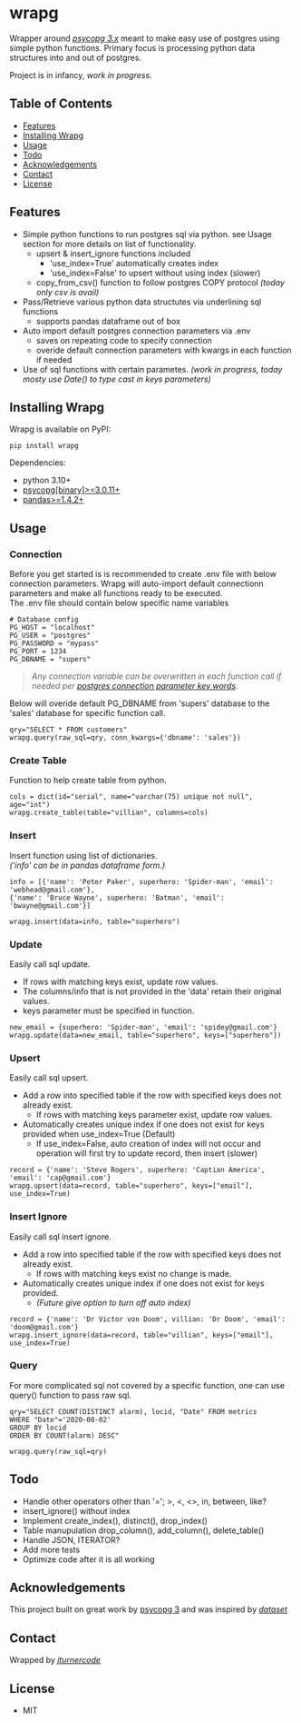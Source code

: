 # wrapg
Wrapper around [_psycopg 3.x_](https://www.psycopg.org/psycopg3/docs/index.html) meant to make easy use of postgres using simple python functions. Primary focus is processing python data structures into and out of postgres.

Project is in infancy, _work in progress_.


## Table of Contents
* [Features](#features)
* [Installing Wrapg](#setup)
* [Usage](#usage)
* [Todo](#todo)
* [Acknowledgements](#acknowledgements)
* [Contact](#contact)
* [License](#license)


## Features
- Simple python functions to run postgres sql via python. see Usage section for more details on list of functionality.
    - upsert & insert_ignore functions included
        - 'use_index=True' automatically creates index
        - 'use_index=False' to upsert without using index (slower)
    - copy_from_csv() function to follow postgres COPY protocol *(today only csv is avail)*
- Pass/Retrieve various python data structutes via underlining sql functions
    - supports pandas dataframe out of box
- Auto import default postgres connection parameters via .env
    - saves on repeating code to specify connection
    - overide default connection parameters with kwargs in each function if needed
- Use of sql functions with certain parametes. *(work in progress, today mosty use Date() to type cast in keys parameters)*


## Installing Wrapg
Wrapg is available on PyPI:
```
pip install wrapg
```

Dependencies:
- python 3.10+
- [psycopg[binary]>=3.0.11+](https://www.psycopg.org/psycopg3/docs/index.html)
- [pandas>=1.4.2+](https://pandas.pydata.org/docs/index.html)


## Usage 

### Connection
Before you get started is is recommended to create .env file with below connection parameters.
Wrapg will auto-import default connectionn parameters and make all functions ready to be executed.  
The .env file should contain below specific name variables
```
# Database config
PG_HOST = "localhost"
PG_USER = "postgres"
PG_PASSWORD = "mypass"
PG_PORT = 1234
PG_DBNAME = "supers"
```

> *Any connection variable can be overwritten in each function call if needed per [postgres connection parameter key words](https://www.postgresql.org/docs/current/libpq-connect.html#LIBPQ-PARAMKEYWORDS).*

Below will overide default PG_DBNAME from 'supers' database to the 'sales' database for specific function call.
```
qry="SELECT * FROM customers" 
wrapg.query(raw_sql=qry, conn_kwargs={'dbname': 'sales'})

```

### Create Table
Function to help create table from python.

```
cols = dict(id="serial", name="varchar(75) unique not null", age="int")
wrapg.create_table(table="villian", columns=cols)
```

### Insert
Insert function using list of dictionaries.  
*('info' can be in pandas dataframe form.)*
```
info = [{'name': 'Peter Paker', superhero: 'Spider-man', 'email': 'webhead@gmail.com'},
{'name': 'Bruce Wayne', superhero: 'Batman', 'email': 'bwayne@gmail.com'}]

wrapg.insert(data=info, table="superhero")
```

### Update
Easily call sql update.  
- If rows with matching keys exist, update row values.
- The columns/info that is not provided in the 'data' retain their original values.
- keys parameter must be specified in function.

```
new_email = {superhero: 'Spider-man', 'email': 'spidey@gmail.com'}
wrapg.update(data=new_email, table="superhero", keys=["superhero"])
```


### Upsert
Easily call sql upsert.  
- Add a row into specified table if the row with specified keys does not already exist. 
    - If rows with matching keys parameter exist, update row values.
- Automatically creates unique index if one does not exist for keys provided when use_index=True (Default)
    - If use_index=False, auto creation of index will not occur and operation will first try to update record, then insert (slower)

```
record = {'name': 'Steve Rogers', superhero: 'Captian America', 'email': 'cap@gmail.com'}
wrapg.upsert(data=record, table="superhero", keys=["email"], use_index=True)
```

### Insert Ignore
Easily call sql insert ignore. 
- Add a row into specified table if the row with specified keys does not already exist.
    - If rows with matching keys exist no change is made.
- Automatically creates unique index if one does not exist for keys provided.
    - *(Future give option to turn off auto index)*

```
record = {'name': 'Dr Victor von Doom', villian: 'Dr Doom', 'email': 'doom@gmail.com'}
wrapg.insert_ignore(data=record, table="villian", keys=["email"], use_index=True)
```

### Query
For more complicated sql not covered by a specific function, one can use query() function to pass raw sql. 

```
qry="SELECT COUNT(DISTINCT alarm), locid, "Date" FROM metrics
WHERE "Date"='2020-08-02'
GROUP BY locid
ORDER BY COUNT(alarm) DESC" 

wrapg.query(raw_sql=qry)
```

## Todo
- Handle other operators other than '='; >, <, <>, in, between, like?
- insert_ignore() without index
- Implement create_index(), distinct(), drop_index()
- Table manupulation drop_column(), add_column(), delete_table()
- Handle JSON, ITERATOR?
- Add more tests
- Optimize code after it is all working


## Acknowledgements
This project built on great work by [psycopg 3](https://www.psycopg.org/psycopg3/docs/index.html) and was inspired by [_dataset_](https://dataset.readthedocs.io/en/latest/) 


## Contact
Wrapped by [_jturnercode_](https://github.com/jturnercode)


## License
- MIT


